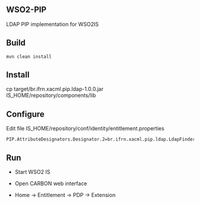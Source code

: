 ## WSO2-PIP

LDAP PIP implementation for WSO2IS


## Build

```
mvn clean install
```

## Install

cp target/br.ifrn.xacml.pip.ldap-1.0.0.jar IS_HOME/repository/components/lib


## Configure

Edit file IS_HOME/repository/conf/identity/entitlement.properties

```
PIP.AttributeDesignators.Designator.2=br.ifrn.xacml.pip.ldap.LdapFinder
```


## Run

- Start WSO2 IS

- Open CARBON web interface

- Home -> Entitlement -> PDP -> Extension

